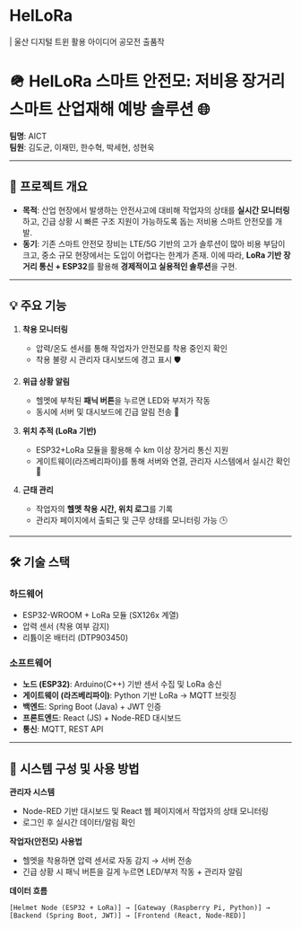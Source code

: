 # HelLoRa
| 울산 디지털 트윈 활용 아이디어 공모전 출품작
# 🪖 HelLoRa 스마트 안전모: 저비용 장거리 스마트 산업재해 예방 솔루션 🌐  

**팀명**: AICT  
**팀원**: 김도균, 이재민, 한수혁, 박세현, 성현욱

---

## 📜 프로젝트 개요  

- **목적**: 산업 현장에서 발생하는 안전사고에 대비해 작업자의 상태를 **실시간 모니터링**하고, 긴급 상황 시 빠른 구조 지원이 가능하도록 돕는 저비용 스마트 안전모를 개발.  
- **동기**: 기존 스마트 안전모 장비는 LTE/5G 기반의 고가 솔루션이 많아 비용 부담이 크고, 중소 규모 현장에서는 도입이 어렵다는 한계가 존재. 이에 따라, **LoRa 기반 장거리 통신 + ESP32**를 활용해 **경제적이고 실용적인 솔루션**을 구현.  

---

## 💡 주요 기능  

1. **착용 모니터링**  
   - 압력/온도 센서를 통해 작업자가 안전모를 착용 중인지 확인  
   - 착용 불량 시 관리자 대시보드에 경고 표시 🛡️  

2. **위급 상황 알림**  
   - 헬멧에 부착된 **패닉 버튼**을 누르면 LED와 부저가 작동  
   - 동시에 서버 및 대시보드에 긴급 알림 전송 🚨  

3. **위치 추적 (LoRa 기반)**  
   - ESP32+LoRa 모듈을 활용해 수 km 이상 장거리 통신 지원  
   - 게이트웨이(라즈베리파이)를 통해 서버와 연결, 관리자 시스템에서 실시간 확인 📍  

4. **근태 관리**  
   - 작업자의 **헬멧 착용 시간, 위치 로그**를 기록  
   - 관리자 페이지에서 출퇴근 및 근무 상태를 모니터링 가능 🕒  

---

## 🛠️ 기술 스택  

### 하드웨어  
- ESP32-WROOM + LoRa 모듈 (SX126x 계열)  
- 압력 센서 (착용 여부 감지)  
- 리튬이온 배터리 (DTP903450)  

### 소프트웨어  
- **노드 (ESP32)**: Arduino(C++) 기반 센서 수집 및 LoRa 송신  
- **게이트웨이 (라즈베리파이)**: Python 기반 LoRa → MQTT 브릿징  
- **백엔드**: Spring Boot (Java) + JWT 인증  
- **프론트엔드**: React (JS) + Node-RED 대시보드  
- **통신**: MQTT, REST API  

---

## 🔧 시스템 구성 및 사용 방법  

**관리자 시스템**  
- Node-RED 기반 대시보드 및 React 웹 페이지에서 작업자의 상태 모니터링  
- 로그인 후 실시간 데이터/알림 확인  

**작업자(안전모) 사용법**  
- 헬멧을 착용하면 압력 센서로 자동 감지 → 서버 전송  
- 긴급 상황 시 패닉 버튼을 길게 누르면 LED/부저 작동 + 관리자 알림  

**데이터 흐름**  
```plaintext
[Helmet Node (ESP32 + LoRa)] → [Gateway (Raspberry Pi, Python)] → [Backend (Spring Boot, JWT)] → [Frontend (React, Node-RED)]
